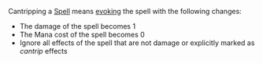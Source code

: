 Cantripping a [Spell](Thousndoor/Rules/Magic/Spell.md) means [evoking](Evoke.md) the spell with the following changes:
- The damage of the spell becomes 1
- The Mana cost of the spell becomes 0
- Ignore all effects of the spell that are not damage or explicitly marked as *cantrip* effects